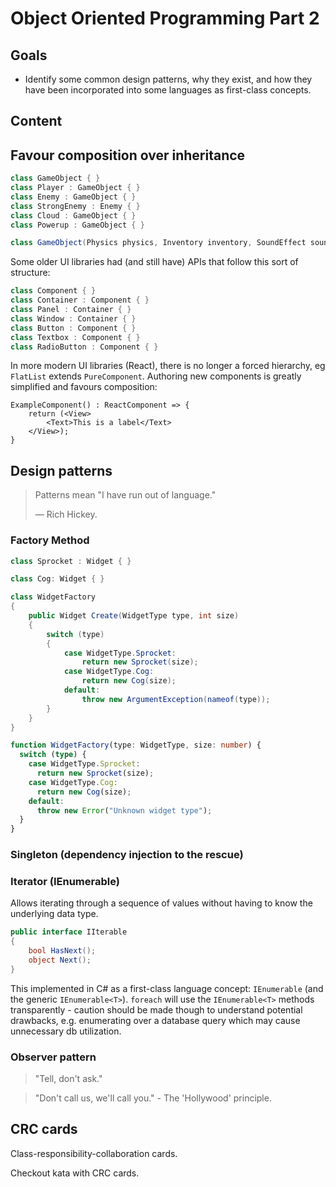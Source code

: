 # Object Oriented Programming Part 2

## Goals

- Identify some common design patterns, why they exist, and how they have been incorporated into some languages as first-class concepts.

## Content

## Favour composition over inheritance

```csharp
class GameObject { }
class Player : GameObject { }
class Enemy : GameObject { }
class StrongEnemy : Enemy { }
class Cloud : GameObject { }
class Powerup : GameObject { }
```

```csharp
class GameObject(Physics physics, Inventory inventory, SoundEffect soundEffect, Armour armour)
```

Some older UI libraries had (and still have) APIs that follow this sort of structure:

```csharp
class Component { }
class Container : Component { }
class Panel : Container { }
class Window : Container { }
class Button : Component { }
class Textbox : Component { }
class RadioButton : Component { }
```

In more modern UI libraries (React), there is no longer a forced hierarchy, eg `FlatList` extends `PureComponent`. Authoring new components is greatly simplified and favours composition:

```tsx
ExampleComponent() : ReactComponent => {
    return (<View>
        <Text>This is a label</Text>
    </View>);
}
```

## Design patterns

> Patterns mean "I have run out of language."
>
> — Rich Hickey.

### Factory Method

```csharp
class Sprocket : Widget { }

class Cog: Widget { }

class WidgetFactory
{
    public Widget Create(WidgetType type, int size)
    {
        switch (type)
        {
            case WidgetType.Sprocket:
                return new Sprocket(size);
            case WidgetType.Cog:
                return new Cog(size);
            default:
                throw new ArgumentException(nameof(type));
        }
    }
}
```

```typescript
function WidgetFactory(type: WidgetType, size: number) {
  switch (type) {
    case WidgetType.Sprocket:
      return new Sprocket(size);
    case WidgetType.Cog:
      return new Cog(size);
    default:
      throw new Error("Unknown widget type");
  }
}
```

### Singleton (dependency injection to the rescue)

### Iterator (IEnumerable)

Allows iterating through a sequence of values without having to know the underlying data type.

```csharp
public interface IIterable
{
    bool HasNext();
    object Next();
}
```

This implemented in C# as a first-class language concept: `IEnumerable` (and the generic `IEnumerable<T>`).
`foreach` will use the `IEnumerable<T>` methods transparently - caution should be made though to understand potential drawbacks, e.g. enumerating over a database query which may cause unnecessary db utilization.

### Observer pattern

> "Tell, don't ask."

> "Don't call us, we'll call you." - The 'Hollywood' principle.

## CRC cards

Class-responsibility-collaboration cards.

Checkout kata with CRC cards.
